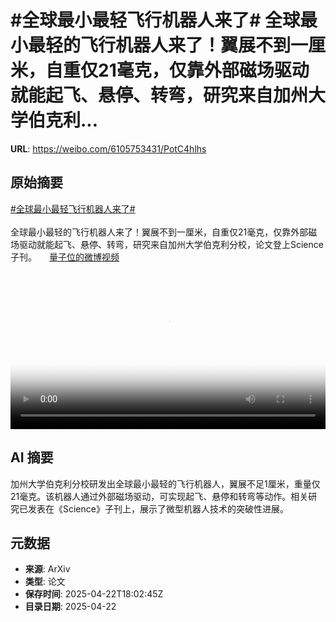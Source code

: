 # #全球最小最轻飞行机器人来了# 全球最小最轻的飞行机器人来了！翼展不到一厘米，自重仅21毫克，仅靠外部磁场驱动就能起飞、悬停、转弯，研究来自加州大学伯克利...

**URL**: https://weibo.com/6105753431/PotC4hlhs

## 原始摘要

<a href="https://m.weibo.cn/search?containerid=231522type%3D1%26t%3D10%26q%3D%23%E5%85%A8%E7%90%83%E6%9C%80%E5%B0%8F%E6%9C%80%E8%BD%BB%E9%A3%9E%E8%A1%8C%E6%9C%BA%E5%99%A8%E4%BA%BA%E6%9D%A5%E4%BA%86%23&amp;extparam=%23%E5%85%A8%E7%90%83%E6%9C%80%E5%B0%8F%E6%9C%80%E8%BD%BB%E9%A3%9E%E8%A1%8C%E6%9C%BA%E5%99%A8%E4%BA%BA%E6%9D%A5%E4%BA%86%23" data-hide=""><span class="surl-text">#全球最小最轻飞行机器人来了#</span></a> <br><br>全球最小最轻的飞行机器人来了！翼展不到一厘米，自重仅21毫克，仅靠外部磁场驱动就能起飞、悬停、转弯，研究来自加州大学伯克利分校，论文登上Science子刊。 <a href="https://video.weibo.com/show?fid=1034:5158292671103082" data-hide=""><span class="url-icon"><img style="width: 1rem;height: 1rem" src="https://h5.sinaimg.cn/upload/2015/09/25/3/timeline_card_small_video_default.png" referrerpolicy="no-referrer"></span><span class="surl-text">量子位的微博视频</span></a> <br clear="both"><div style="clear: both"></div><video controls="controls" poster="https://tvax1.sinaimg.cn/orj480/006Fd7o3ly1i0pqwrsfrdj30u01hcq4l.jpg" style="width: 100%"><source src="https://f.video.weibocdn.com/o0/L1AEXZ4Slx08nFSZi3ry01041200bezp0E010.mp4?label=mp4_720p&amp;template=720x1280.24.0&amp;ori=0&amp;ps=1CwnkDw1GXwCQx&amp;Expires=1745348556&amp;ssig=PdFmwQ71zl&amp;KID=unistore,video"><source src="https://f.video.weibocdn.com/o0/DnLrQTcWlx08nFSXYpqU010412006i5t0E010.mp4?label=mp4_hd&amp;template=540x960.24.0&amp;ori=0&amp;ps=1CwnkDw1GXwCQx&amp;Expires=1745348556&amp;ssig=F7d6oR4v7b&amp;KID=unistore,video"><source src="https://f.video.weibocdn.com/o0/Lf9DGVrnlx08nFSXKODe010412003wIV0E010.mp4?label=mp4_ld&amp;template=360x640.24.0&amp;ori=0&amp;ps=1CwnkDw1GXwCQx&amp;Expires=1745348556&amp;ssig=onEP6qwWs3&amp;KID=unistore,video"><p>视频无法显示，请前往<a href="https://video.weibo.com/show?fid=1034%3A5158292671103082" target="_blank" rel="noopener noreferrer">微博视频</a>观看。</p></video>

## AI 摘要

加州大学伯克利分校研发出全球最小最轻的飞行机器人，翼展不足1厘米，重量仅21毫克。该机器人通过外部磁场驱动，可实现起飞、悬停和转弯等动作。相关研究已发表在《Science》子刊上，展示了微型机器人技术的突破性进展。

## 元数据

- **来源**: ArXiv
- **类型**: 论文
- **保存时间**: 2025-04-22T18:02:45Z
- **目录日期**: 2025-04-22
